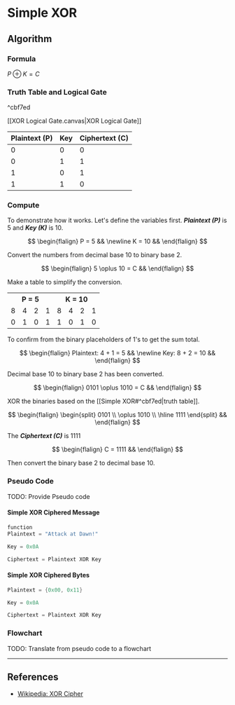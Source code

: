 # Simple XOR

## Algorithm

### Formula

$P \oplus K = C$

### Truth Table and Logical Gate

^cbf7ed

[[XOR Logical Gate.canvas|XOR Logical Gate]]

| Plaintext (P) | Key | Ciphertext (C) |
|---------------|-----|----------------|
|      0        |  0  |      0         |
|      0        |  1  |      1         |
|      1        |  0  |      1         |
|      1        |  1  |      0         |

### Compute

To demonstrate how it works. Let's define the variables first. _**Plaintext (P)**_ is 5 and _**Key (K)**_ is 10.

$$
\begin{flalign}
P = 5 &&
\newline
K = 10 &&
\end{flalign}
$$

Convert the numbers from decimal base 10 to binary base 2.

$$
\begin{flalign}
5 \oplus 10 = C &&
\end{flalign}
$$

Make a table to simplify the conversion.

<html>
	<body>
		<table>
            <th align="center" colspan="4">
                P = 5
            </th>
			<th align="center" colspan="4">
                K = 10
            </th>
            <tr>
                <td>8</td>
                <td>4</td>
                <td>2</td>
                <td>1</td>
                <td>8</td>
                <td>4</td>
                <td>2</td>
                <td>1</td>
            </tr>
            <tr>
                <td>0</td>
                <td>1</td>
                <td>0</td>
                <td>1</td>
				<td>1</td>
                <td>0</td>
                <td>1</td>
                <td>0</td>
            </tr>
		</table>
	</body>
</html>

To confirm from the binary placeholders of 1's to get the sum total.

$$
\begin{flalign}
Plaintext: 4 + 1 = 5 &&
\newline
Key: 8 + 2 = 10 &&
\end{flalign}
$$

Decimal base 10 to binary base 2 has been converted.

$$
\begin{flalign}
0101 \oplus 1010 = C &&
\end{flalign}
$$

XOR the binaries based on the [[Simple XOR#^cbf7ed|truth table]].

$$
\begin{flalign}
\begin{split}
0101 \\ \oplus 1010 \\
\hline
1111
\end{split} &&
\end{flalign}
$$

The _**Ciphertext (C)**_ is 1111

$$
\begin{flalign}
C = 1111 &&
\end{flalign}
$$

Then convert the binary base 2 to decimal base 10.

### Pseudo Code

TODO: Provide Pseudo code

#### Simple XOR Ciphered Message

```c
function
Plaintext = "Attack at Dawn!"

Key = 0x0A

Ciphertext = Plaintext XOR Key
```

#### Simple XOR Ciphered Bytes

```c
Plaintext = {0x00, 0x11}

Key = 0x0A

Ciphertext = Plaintext XOR Key
```

### Flowchart

TODO: Translate from pseudo code to a flowchart

---
## References

- [Wikipedia: XOR Cipher](https://en.wikipedia.org/wiki/XOR_cipher)